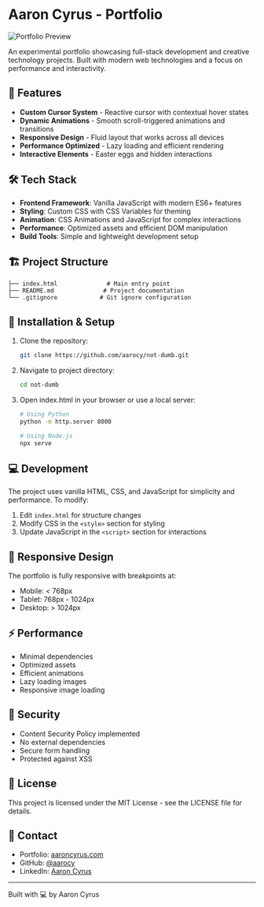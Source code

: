 # Aaron Cyrus - Portfolio

![Portfolio Preview](https://via.placeholder.com/1200x600/1a1a1a/ffffff?text=Portfolio+Preview)

An experimental portfolio showcasing full-stack development and creative technology projects. Built with modern web technologies and a focus on performance and interactivity.

## 🚀 Features

- **Custom Cursor System** - Reactive cursor with contextual hover states
- **Dynamic Animations** - Smooth scroll-triggered animations and transitions
- **Responsive Design** - Fluid layout that works across all devices
- **Performance Optimized** - Lazy loading and efficient rendering
- **Interactive Elements** - Easter eggs and hidden interactions

## 🛠 Tech Stack

- **Frontend Framework**: Vanilla JavaScript with modern ES6+ features
- **Styling**: Custom CSS with CSS Variables for theming
- **Animation**: CSS Animations and JavaScript for complex interactions
- **Performance**: Optimized assets and efficient DOM manipulation
- **Build Tools**: Simple and lightweight development setup

## 🏗 Project Structure

```
├── index.html              # Main entry point
├── README.md              # Project documentation
└── .gitignore            # Git ignore configuration
```

## 🔧 Installation & Setup

1. Clone the repository:
   ```bash
   git clone https://github.com/aarocy/not-dumb.git
   ```

2. Navigate to project directory:
   ```bash
   cd not-dumb
   ```

3. Open index.html in your browser or use a local server:
   ```bash
   # Using Python
   python -m http.server 8000
   
   # Using Node.js
   npx serve
   ```

## 💻 Development

The project uses vanilla HTML, CSS, and JavaScript for simplicity and performance. To modify:

1. Edit `index.html` for structure changes
2. Modify CSS in the `<style>` section for styling
3. Update JavaScript in the `<script>` section for interactions

## 📱 Responsive Design

The portfolio is fully responsive with breakpoints at:
- Mobile: < 768px
- Tablet: 768px - 1024px
- Desktop: > 1024px

## ⚡ Performance

- Minimal dependencies
- Optimized assets
- Efficient animations
- Lazy loading images
- Responsive image loading

## 🔐 Security

- Content Security Policy implemented
- No external dependencies
- Secure form handling
- Protected against XSS

## 📄 License

This project is licensed under the MIT License - see the LICENSE file for details.

## 🤝 Contact

- Portfolio: [aaroncyrus.com](https://aaroncyrus.com)
- GitHub: [@aarocy](https://github.com/aarocy)
- LinkedIn: [Aaron Cyrus](https://linkedin.com/in/aaroncyrus)

---

Built with 💻 by Aaron Cyrus
